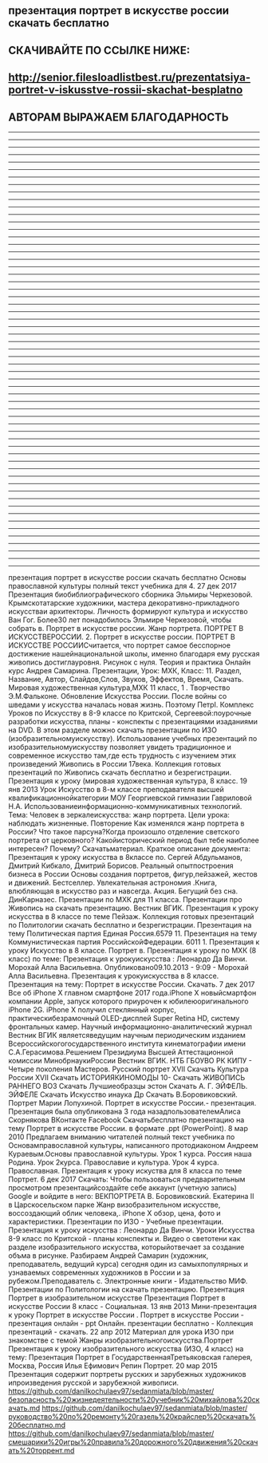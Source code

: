 презентация портрет в искусстве россии скачать бесплатно
--------------------------------------------------
СКАЧИВАЙТЕ ПО ССЫЛКЕ НИЖЕ:
--------------------------------------------------
http://senior.filesloadlistbest.ru/prezentatsiya-portret-v-iskusstve-rossii-skachat-besplatno
--------------------------------------------------
АВТОРАМ ВЫРАЖАЕМ БЛАГОДАРНОСТЬ
--------------------------------------------------
--------------------------------------------------
--------------------------------------------------
--------------------------------------------------
--------------------------------------------------
--------------------------------------------------
--------------------------------------------------
--------------------------------------------------
--------------------------------------------------
--------------------------------------------------
--------------------------------------------------
--------------------------------------------------
--------------------------------------------------
--------------------------------------------------
--------------------------------------------------
--------------------------------------------------
--------------------------------------------------
--------------------------------------------------
--------------------------------------------------
--------------------------------------------------
--------------------------------------------------
--------------------------------------------------
--------------------------------------------------
--------------------------------------------------
--------------------------------------------------
--------------------------------------------------
--------------------------------------------------
--------------------------------------------------
--------------------------------------------------
--------------------------------------------------
--------------------------------------------------
--------------------------------------------------
--------------------------------------------------
--------------------------------------------------
--------------------------------------------------
--------------------------------------------------
--------------------------------------------------
--------------------------------------------------
--------------------------------------------------
--------------------------------------------------
--------------------------------------------------
--------------------------------------------------
--------------------------------------------------
--------------------------------------------------
--------------------------------------------------
--------------------------------------------------
--------------------------------------------------
--------------------------------------------------
--------------------------------------------------
--------------------------------------------------
--------------------------------------------------
--------------------------------------------------
--------------------------------------------------
--------------------------------------------------
--------------------------------------------------
--------------------------------------------------
--------------------------------------------------
--------------------------------------------------
--------------------------------------------------
--------------------------------------------------
презентация портрет в искусстве россии скачать бесплатно Основы православной культуры  полный текст учебника для 4. 27 дек 2017  Презентация биобиблиографического сборника Эльмиры Черкезовой. Крымскотатарские художники, мастера декоративно-прикладного искусстваи архитекторы. Личность формируют культура и искусство Ван Гог. Более30 лет понадобилось Эльмире Черкезовой, чтобы собрать в. Портрет в искусстве россии. Жанр портрета. ПОРТРЕТ В ИСКУССТВЕРОССИИ. 2. Портрет в искусстве россии. ПОРТРЕТ В ИСКУССТВЕ РОССИИСчитается, что портрет  самое бесспорное достижение нашейнациональной школы, именно благодаря ему русская живопись достиглауровня. Рисунок с нуля. Теория и практика  Онлайн курс Андрея Самарина. Презентации, Урок: МХК, Класс: 11.  Раздел, Название, Автор, Слайдов,Слов, Звуков, Эффектов, Время, Скачать. Мировая художественная культура,МХК 11 класс, 1 . Творчество Э.М.Фальконе. Обновление Искусства России. После войны со шведами у искусства началась новая жизнь. Поэтому ПетрI. Комплекс Уроков по Искусству в 8-9 классе по Критской, Сергеевой:поурочные разработки искусства, планы - конспекты с презентациями изаданиями на DVD. В этом разделе можно скачать презентации по ИЗО (изобразительномуискусству).  Использование учебных презентаций по изобразительномуискусству позволяет увидеть традиционное и современное искусство там,где есть трудность с изучением этих произведений  Живопись в России 17века. Коллекция готовых презентаций по Живопись скачать бесплатно и безрегистрации. Презентация к уроку (мировая художественная культура, 8 класс. 19 янв 2013  Урок Искусство в 8-м классе преподавателя высшей квалификационнойкатегории МОУ Георгиевской гимназии Гавриловой Н.А. Использованиеинформационно-коммуникативных технологий. Тема: Человек в зеркалеискусства: жанр портрета. Цели урока: наблюдать жизненные. Повторение Как изменялся жанр портрета в России? Что такое парсуна?Когда произошло отделение светского портрета от церковного? Какойисторический период был тебе наиболее интересен? Почему? Скачатьматериал. Краткое описание документа: Презентация к уроку искусства в 8классе по. Сергей Абдульманов, Дмитрий Кибкало, Дмитрий Борисов. Реальный опытпостроения бизнеса в России  Основы создания портретов, фигур,пейзажей, жестов и движений. Бестселлер. Увлекательная астрономия .Книга, влюбляющая в искусство раз и навсегда. Акция. Бегущий без сна. ДинКарназес.
Презентации по МХК для 11 класса. Презентации про Живопись на скачать презентацию. Вестник ВГИК. Презентация к уроку искусства в 8 классе по теме Пейзаж. Коллекция готовых презентаций по Политологии скачать бесплатно и безрегистрации.  Презентация на тему Политическая партия Единая Россия.6579 11. Презентация на тему Коммунистическая партия РоссийскойФедерации. 6011 1. Презентация к уроку Искусство в 8 классе. Портрет в. Презентация к уроку по МХК (8 класс) по теме: Презентация к урокуискусства : Леонардо Да Винчи. Морохай Алла Васильевна. Опубликовано09.10.2013 - 9:09 - Морохай Алла Васильевна. Презентация к урокуискусства в 8 классе. Презентация на тему: Портрет в искусстве России. Скачать. 7 дек 2017  Все об iPhone X  главном смартфоне 2017 года.iPhone X  новыйсмартфон компании Apple, запуск которого приурочен к юбилеюоригинального iPhone 2G. iPhone X получил стеклянный корпус, практическибезрамочный OLED-дисплей Super Retina HD, систему фронтальных камер. Научный информационно-аналитический журнал Вестник ВГИК являетсяведущим научным периодическим изданием Всероссийскогогосударственного института кинематографии имени С.А.Герасимова.Решением Президиума Высшей Аттестационной комиссии МинобрнаукиРоссии Вестник ВГИК. НТБ ГБОУВО РК КИПУ - Четыре поколения Мастеров. Русский портрет XVII Скачать  Культура России XVII Скачать  ИСТОРИЯКИНОМОДЫ 10- Скачать  ЖИВОПИСЬ РАННЕГО ВОЗ Скачать  Лучшиеобразцы эстон Скачать  А. Г. ЭЙФЕЛЬ. ЭЙФЕЛЕ Скачать  Искусство инаука Др Скачать
В.Боровиковский. Портрет Марии Лопухиной.  Портрет в искусстве России.- презентация. Презентация была опубликована 3 года назадпользователемАлиса Скорнякова  ВКонтакте  Facebook  Скачатьбесплатно презентацию на тему Портрет в искусстве России. в формате .ppt (PowerPoint). 8 мар 2010  Предлагаем вниманию читателей полный текст учебника по Основамправославной культуры, написанного протодиаконом Андреем Кураевым.Основы православной культуры. Урок 1 курса. Россия  наша Родина. Урок 2курса. Православие и культура. Урок 4 курса. Православная. Презентация к уроку искуства для 8 класса по теме Портрет. 6 дек 2017  Скачать:  Чтобы пользоваться предварительным просмотром презентацийсоздайте себе аккаунт (учетную запись) Google и войдите в него:  ВЕКПОРТРЕТА В. Боровиковский. Екатерина II в Царскосельском парке Жанр визобразительном искусстве, воссоздающий облик человека,. iPhone X  обзор, цена, фото и характеристики. Презентации по ИЗО - Учебные презентации. Презентация к уроку искусства : Леонардо Да Винчи. Уроки Искусства 8-9 класс по Критской - планы конспекты и. Видео о светотени как разделе изобразительного искусства, которыйотвечает за создание объма в рисунке. Разбираем  Андрей Самарин (художник, преподаватель, ведущий курса) сегодня один из самыхпопулярных и узнаваемых современных художников в России и за рубежом.Преподаватель с. Электронные книги - Издательство МИФ. Презентации по Политологии на скачать презентацию. Презентация Портрет в изобразительном искусстве
Презентация Портрет в искусстве России 8 класс - Социальная. 13 янв 2013  Мини-презентация к уроку Портрет в искусстве России . Портрет в искусстве России - презентация онлайн - ppt Онлайн. презентации бесплатно - Коллекция презентаций - скачать. 22 апр 2012  Материал для урока ИЗО при знакомстве с темой Жанры изобразительногоискусства.Портрет  Презентация к уроку изобразительного искусства (ИЗО, 4 класс) на тему: Презентация Портрет в  ГосударственнаяТретьяковская галерея, Москва, Россия Илья Ефимович Репин Портрет. 20 мар 2015  Презентация содержит портреты русских и зарубежных художников ипроизведения русской и зарубежной живописи.
https://github.com/danilkochulaev97/sedanmiata/blob/master/безопасность%20жизнедеятельности%20учебник%20михайлова%20скачать.md
https://github.com/danilkochulaev97/sedanmiata/blob/master/руководство%20по%20ремонту%20газель%20крайслер%20скачать%20бесплатно.md
https://github.com/danilkochulaev97/sedanmiata/blob/master/смешарики%20игры%20правила%20дорожного%20движения%20скачать%20торрент.md